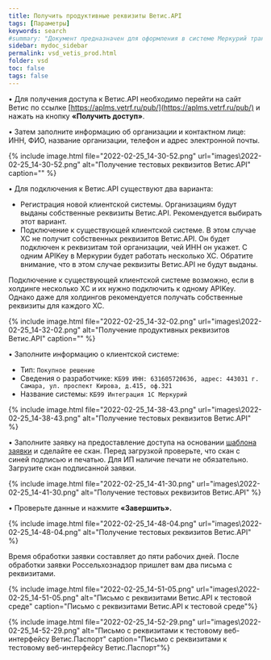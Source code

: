 ```yaml
---
title: Получить продуктивные реквизиты Ветис.API
tags: [Параметры]
keywords: search
#summary: "Документ предназначен для оформления в системе Меркурий транспортной партии."
sidebar: mydoc_sidebar
permalink: vsd_vetis_prod.html
folder: vsd
toc: false
tags: false
---
```


<style>
.result {
background-color: #000000;
border: 1px solid #dedede;
padding: 10px;
margin-top: 10px;
margin-bottom: 10px;
}
</style>


•  Для получения доступа к Ветис.API необходимо перейти на сайт Ветис по ссылке [https://aplms.vetrf.ru/pub/](https://aplms.vetrf.ru/pub/) и нажать на кнопку **«Получить доступ»**.

• Затем заполните информацию об организации и контактном лице: ИНН, ФИО, название организации, телефон и адрес электронной почты.

{% include image.html file="2022-02-25_14-30-52.png" url="images\2022-02-25_14-30-52.png" alt="Получение тестовых реквизитов Ветис.API" caption="" %}

• Для подключения к Ветис.API существуют два варианта:

- Регистрация новой клиентской системы. Организациям будут выданы собственные реквизиты Ветис.API. Рекомендуется выбирать этот вариант.
- Подключение к существующей клиентской системе. В этом случае ХС не получит собственных реквизитов Ветис.API. Он будет подключен к реквизитам той организации, чей ИНН он укажет. С одним APIKey в Меркурии будет работать несколько ХС. Обратите внимание, что в этом случае реквизиты Ветис.API не будут выданы.

Подключение к существующей клиентской системе возможно, если в холдинге несколько ХС и их нужно подключить к одному APIKey. Однако даже для холдингов рекомендуется получать собственные реквизиты для каждого ХС.

{% include image.html file="2022-02-25_14-32-02.png" url="images\2022-02-25_14-32-02.png" alt="Получение продуктивных реквизитов Ветис.API" caption="" %}

• Заполните информацию о клиентской системе:

- Тип: `Покупное решение`
- Сведения о разработчике: `КБ99 ИНН: 631605720636, адрес: 443031 г. Самара, ул. проспект Кирова, д.415, оф.321`
- Название системы: `КБ99 Интеграция 1С Меркурий`
 
{% include image.html file="2022-02-25_14-38-43.png" url="images\2022-02-25_14-38-43.png" alt="Получение тестовых реквизитов Ветис.API" %}

• Заполните заявку на предоставление доступа на основании [шаблона заявки](http://wiki.kb99.pro/vsd_vetis_prod.html) и сделайте ее скан. Перед загрузкой проверьте, что скан с синей подписью и печатью. Для ИП наличие печати не обязательно. Загрузите скан подписанной заявки.

{% include image.html file="2022-02-25_14-41-30.png" url="images\2022-02-25_14-41-30.png" alt="Получение тестовых реквизитов Ветис.API" %}

• Проверьте данные и нажмите **«Завершить».**

{% include image.html file="2022-02-25_14-48-04.png" url="images\2022-02-25_14-48-04.png" alt="Получение тестовых реквизитов Ветис.API" %}

Время обработки заявки составляет до пяти рабочих дней. После обработки заявки Россельхознадзор пришлет вам два письма с реквизитами.

{% include image.html file="2022-02-25_14-51-05.png" url="images\2022-02-25_14-51-05.png" alt="Письмо с реквизитами Ветис.API к тестовой среде" caption="Письмо с реквизитами Ветис.API к тестовой среде"%}

{% include image.html file="2022-02-25_14-52-29.png" url="images\2022-02-25_14-52-29.png" alt="Письмо с реквизитами к тестовому веб-интерфейсу Ветис.Паспорт" caption="Письмо с реквизитами к тестовому веб-интерфейсу Ветис.Паспорт"%}

